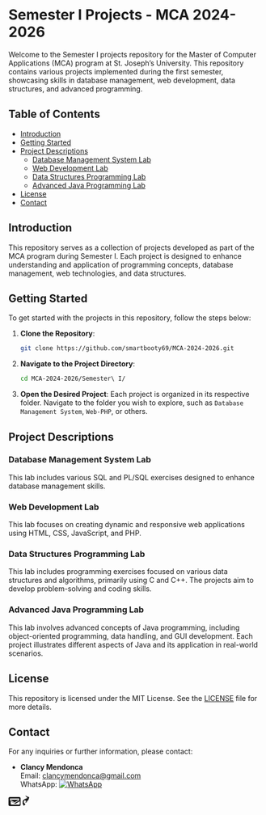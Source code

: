 # Semester I Projects - MCA 2024-2026

Welcome to the Semester I projects repository for the Master of Computer Applications (MCA) program at St. Joseph’s University. This repository contains various projects implemented during the first semester, showcasing skills in database management, web development, data structures, and advanced programming.

## Table of Contents

- [Introduction](#introduction)
- [Getting Started](#getting-started)
- [Project Descriptions](#project-descriptions)
  - [Database Management System Lab](#database-management-system-lab)
  - [Web Development Lab](#web-development-lab)
  - [Data Structures Programming Lab](#data-structures-programming-lab)
  - [Advanced Java Programming Lab](#advanced-java-programming-lab)
- [License](#license)
- [Contact](#contact)

## Introduction

This repository serves as a collection of projects developed as part of the MCA program during Semester I. Each project is designed to enhance understanding and application of programming concepts, database management, web technologies, and data structures.

## Getting Started

To get started with the projects in this repository, follow the steps below:

1. **Clone the Repository**:
   ```bash
   git clone https://github.com/smartbooty69/MCA-2024-2026.git
   ```
2. **Navigate to the Project Directory**:
   ```bash
   cd MCA-2024-2026/Semester\ I/
   ```
3. **Open the Desired Project**:
   Each project is organized in its respective folder. Navigate to the folder you wish to explore, such as `Database Management System`, `Web-PHP`, or others.

## Project Descriptions

### Database Management System Lab

This lab includes various SQL and PL/SQL exercises designed to enhance database management skills. 

### Web Development Lab

This lab focuses on creating dynamic and responsive web applications using HTML, CSS, JavaScript, and PHP.

### Data Structures Programming Lab

This lab includes programming exercises focused on various data structures and algorithms, primarily using C and C++. The projects aim to develop problem-solving and coding skills.

### Advanced Java Programming Lab

This lab involves advanced concepts of Java programming, including object-oriented programming, data handling, and GUI development. Each project illustrates different aspects of Java and its application in real-world scenarios.

## License

This repository is licensed under the MIT License. See the [LICENSE](LICENSE) file for more details.

## Contact

For any inquiries or further information, please contact:

- **Clancy Mendonca**  
  Email: [clancymendonca@gmail.com](mailto:clancymendonca@gmail.com)  
  WhatsApp: [![WhatsApp](https://img.icons8.com/color/48/000000/whatsapp.png)](https://wa.me/7625025705)

<a href="mailto:clancymendonca@gmail.com" style="text-decoration: none;">
    <svg xmlns="http://www.w3.org/2000/svg" width="24" height="24" fill="currentColor" class="bi bi-envelope" viewBox="0 0 16 16">
        <path d="M0 4a2 2 0 0 1 2-2h12a2 2 0 0 1 2 2v8a2 2 0 0 1-2 2H2a2 2 0 0 1-2-2V4zm2 1.5l6 3.5 6-3.5V4H2v1.5zM2 5.5v1l6 3.5 6-3.5v-1H2zM2 12h12a1 1 0 0 0 1-1v-3.5l-6 3.5-6-3.5V11a1 1 0 0 0 1 1z"/>
    </svg>
</a>

<a href="https://wa.me/yourwhatsappnumber" style="text-decoration: none;">
    <svg xmlns="http://www.w3.org/2000/svg" width="24" height="24" fill="currentColor" class="bi bi-whatsapp" viewBox="0 0 16 16">
        <path d="M5.175 4.227c-.248 0-.502.023-.748.071-2.633.38-4.284 2.223-4.613 4.042-.144 1.084.053 2.143.52 3.086.122.285.26.553.417.814l.114.211c.134.241.265.487.408.725a.5.5 0 0 0 .759.057l1.3-1.3c.284-.284.224-.769-.139-1.055-.22-.151-.457-.27-.693-.431-.086-.055-.179-.118-.275-.182l-.2-.2a3.045 3.045 0 0 1-.538-1.48c.006-.15.016-.303.034-.455.15-1.039.788-1.934 1.866-2.032a.484.484 0 0 0 .007-.016c.152-.288.166-.597.053-.906-.11-.298-.337-.556-.615-.679-.292-.128-.59-.199-.889-.228zm1.193-.82c-.046.003-.092.006-.138.01-1.27.088-2.309.747-2.726 1.859a.584.584 0 0 0-.022.183c.047.03.097.065.144.099.24.154.448.317.606.56a2.462 2.462 0 0 1 .12.195c.035.075.059.151.097.225.105.184.213.366.322.55a.563.563 0 0 0 .766.258.563.563 0 0 0 .308-.529c-.024-.08-.063-.155-.094-.234-.12-.285-.263-.562-.438-.822-.06-.09-.131-.171-.188-.255-.014-.022-.034-.045-.058-.066-.3-.276-.695-.547-1.112-.738-.41-.185-.821-.302-1.234-.338.003.107.007.213.013.319.082 1.056.672 1.872 1.447 2.447.113.085.239.16.371.228.063.03.12.075.182.105l.144.066c.036.015.075.025.115.037.037.012.068.034.104.045a2.344 2.344 0 0 0 .143.025c.067.003.134-.007.2-.015a.483.483 0 0 0 .198-.066 3.042 3.042 0 0 0 1.135-.789c1.22-1.305 1.783-2.918 1.892-4.535a6.415 6.415 0 0 0-1.195-.474c-.328-.078-.686-.174-1.086-.288-.654-.188-1.237-.49-1.77-.939-.082-.075-.161-.159-.227-.243a.496.496 0 0 0-.777.107l-.003.007zm-.213 5.32a.5.5 0 0 0-.115-.086c-.047-.027-.094-.058-.145-.086-.035-.023-.073-.045-.11-.066a1.86 1.86 0 0 1-.481-.429c-.018-.027-.036-.057-.053-.087-.026-.042-.052-.088-.078-.13a.5.5 0 0 0-.75.026l-.01.012c-.152.163-.267.338-.368.519-.057.086-.096.174-.157.233a.5.5 0 0 0 .128.776.482.482 0 0 0 .203.036.5.5 0 0 0 .17-.032c.152-.049.277-.14.38-.247.1-.104.211-.229.33-.358a3.488 3.488 0 0 1 .495-.368c.103-.071.209-.143.327-.2.044-.025.092-.046.142-.064.086-.03.174-.066.252-.111z"/>
    </svg>
</a>
